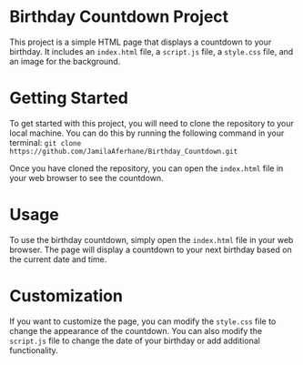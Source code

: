 # Birthday Countdown Project
This project is a simple HTML page that displays a countdown to your birthday. It includes an `index.html` file, a `script.js` file, a `style.css` file, and an image for the background.

# Getting Started
To get started with this project, you will need to clone the repository to your local machine. You can do this by running the following command in your terminal:
`git clone https://github.com/JamilaAferhane/Birthday_Countdown.git`

Once you have cloned the repository, you can open the `index.html` file in your web browser to see the countdown.

# Usage
To use the birthday countdown, simply open the `index.html` file in your web browser. The page will display a countdown to your next birthday based on the current date and time.

# Customization
If you want to customize the page, you can modify the `style.css` file to change the appearance of the countdown. You can also modify the `script.js` file to change the date of your birthday or add additional functionality.

